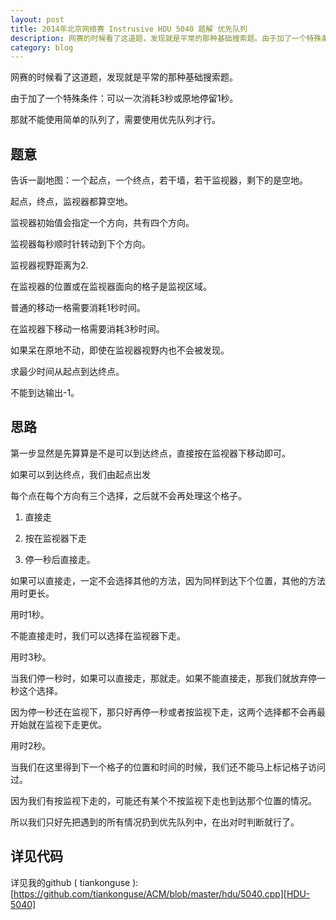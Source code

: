 ```yaml
---
layout: post
title: 2014年北京网络赛 Instrusive HDU 5040 题解 优先队列
description: 网赛的时候看了这道题，发现就是平常的那种基础搜索题。由于加了一个特殊条件：可以一次消耗3秒或原地停留1秒。那就不能使用简单的队列了，需要使用优先队列才行。
category: blog
---
```



网赛的时候看了这道题，发现就是平常的那种基础搜索题。


由于加了一个特殊条件：可以一次消耗3秒或原地停留1秒。


那就不能使用简单的队列了，需要使用优先队列才行。


## 题意

告诉一副地图：一个起点，一个终点，若干墙，若干监视器，剩下的是空地。


起点，终点，监视器都算空地。

监视器初始值会指定一个方向，共有四个方向。

监视器每秒顺时针转动到下个方向。

监视器视野距离为2.

在监视器的位置或在监视器面向的格子是监视区域。


普通的移动一格需要消耗1秒时间。

在监视器下移动一格需要消耗3秒时间。

如果呆在原地不动，即使在监视器视野内也不会被发现。


求最少时间从起点到达终点。

不能到达输出-1。


## 思路

第一步显然是先算算是不是可以到达终点，直接按在监视器下移动即可。

如果可以到达终点，我们由起点出发

每个点在每个方向有三个选择，之后就不会再处理这个格子。

1. 直接走

2. 按在监视器下走

3. 停一秒后直接走。


如果可以直接走，一定不会选择其他的方法，因为同样到达下个位置，其他的方法用时更长。

用时1秒。


不能直接走时，我们可以选择在监视器下走。

用时3秒。

当我们停一秒时，如果可以直接走，那就走。如果不能直接走，那我们就放弃停一秒这个选择。

因为停一秒还在监视下，那只好再停一秒或者按监视下走，这两个选择都不会再最开始就在监视下走更优。 

用时2秒。


当我们在这里得到下一个格子的位置和时间的时候，我们还不能马上标记格子访问过。

因为我们有按监视下走的，可能还有某个不按监视下走也到达那个位置的情况。



所以我们只好先把遇到的所有情况扔到优先队列中，在出对时判断就行了。


## 详见代码

详见我的github ( tiankonguse ):[https://github.com/tiankonguse/ACM/blob/master/hdu/5040.cpp][HDU-5040]



[HDU-5040]: https://github.com/tiankonguse/ACM/blob/master/hdu/5040.cpp
